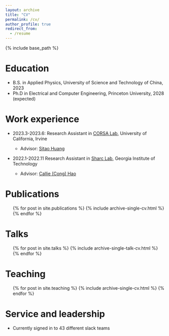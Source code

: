 ```yaml
---
layout: archive
title: "CV"
permalink: /cv/
author_profile: true
redirect_from:
  - /resume
---
```


{% include base_path %}

Education
======
* B.S. in Applied Physics, University of Science and Technology of China, 2023
* Ph.D in Electrical and Computer Engineering, Princeton University, 2028 (expected)

Work experience
======
* 2023.3-2023.6: Research Assistant in [CORSA Lab](https://corsa.eng.uci.edu), University of California, Irvine
  * Advisor: [Sitao Huang](https://sitaohuang.com)

* 2022.1-2022.11 Research Assistant in [Sharc Lab](https://sharclab.ece.gatech.edu/), Georgia Institute of Technology
  * Advisor: [Callie (Cong) Hao](https://sites.gatech.edu/ece-callie/)
  
Publications
======
  <ul>{% for post in site.publications %}
    {% include archive-single-cv.html %}
  {% endfor %}</ul>
  
Talks
======
  <ul>{% for post in site.talks %}
    {% include archive-single-talk-cv.html %}
  {% endfor %}</ul>
  
Teaching
======
  <ul>{% for post in site.teaching %}
    {% include archive-single-cv.html %}
  {% endfor %}</ul>
  
Service and leadership
======
* Currently signed in to 43 different slack teams
